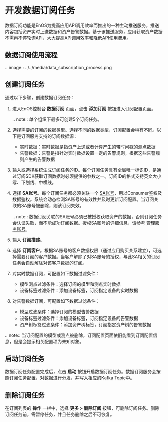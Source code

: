 # 开发数据订阅任务

数据订阅功能是EnOS为提高应用API调用效率而推出的一种主动推送服务，推送内容包括资产实时上送数据和资产告警数据。基于该推送服务，应用获取资产数据不需再不停轮询API，大大提高API调用效率和降低API使用费用。

## 数据订阅使用流程

.. image:: ../../media/data_subscription_process.png

## 创建订阅任务

通过以下步骤，创建数据订阅任务：

1. 进入EnOS控制台 **数据订阅** 页面，点击 **添加订阅** 按钮进入订阅配置页面。

   .. note:: 单个组织下最多可创建5个订阅任务。

2. 选择需要的订阅的数据类型。选择不同的数据类型，订阅配置会稍有不同。以下是订阅服务支持的订阅数据源：

   - 实时数据：实时数据是指资产上送或者计算产生的带时间戳的测点数据
   - 告警数据：告警是指针对实时数据设置一定的告警规则，根据这些告警规则产生的告警数据

3. 输入或选择系统生成订阅任务的ID。每个订阅任务具有全局唯一标识ID，是通过订阅SDK获取订阅数据时必须提供的参数之一。订阅ID的格式支持英文大小写、下划线、中横线。

4. 选择 **SA账号**。每个订阅任务都必须关联一个 [SA账号](/docs/app-development/zh_CN/2.0.9/managing_apps.html)，用以Consumer鉴权及数据鉴权。系统会动态检测SA账号的有效性并及时更新订阅配置。当订阅关联的SA账号被删除，则该订阅失效。

   .. note:: 数据订阅关联的SA账号必须已被授权获取资产的数据，否则订阅任务会认证失败，而不能成功订阅数据。授权SA账号的详细信息，请参考 [管理服务账号](/docs/iam/zh_CN/2.0.9/howto/service_account/managing_service_account.html)。

5. 输入 **订阅描述**。

6. 选择 **订阅客户**。根据SA账号的客户数据权限（通过应用购买关系建立），可选择需要订阅的客户数据。当客户解除了对SA账号的授权，与此SA相关的订阅任务会自动解除对该客户数据的订阅。

7. 对实时数据订阅，可配置如下数据过滤条件：

   - 模型测点过滤条件：选择订阅的模型和测点实时数据
   - 设备标签过滤条件：添加设备标签，订阅指定设备的实时数据

8. 对告警数据订阅，可配置如下数据过滤条件：

   - 模型过滤条件：选择订阅的模型告警数据
   - 设备标签过滤条件：添加设备标签，订阅指定设备的告警数据
   - 资产树标签过滤条件：添加资产树标签，订阅指定资产树的告警数据

.. note:: 当订阅配置的模型或测点被删除，订阅配置页面依旧能看到订阅配置信息，但是会提示相关配置项为未知对象。

## 启动订阅任务

数据订阅任务配置完成后，点击 **启动** 按钮开启数据订阅任务。数据订阅服务会按照订阅任务配置，对数据进行分发，并写入相应的Kafka Topic中。

## 删除订阅任务

在订阅列表的 **操作** 一栏中，选择 **更多 > 删除订阅** 按钮，可删除订阅任务。删除订阅任务前，需暂停任务，并且任务删除之后不可恢复。
